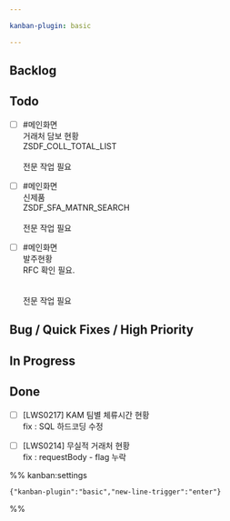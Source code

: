 ```yaml
---

kanban-plugin: basic

---
```


## Backlog



## Todo

- [ ] #메인화면 <br>거래처 담보 현황<br>ZSDF_COLL_TOTAL_LIST<br><br>전문 작업 필요
- [ ] #메인화면 <br>신제품<br>ZSDF_SFA_MATNR_SEARCH<br><br>전문 작업 필요
- [ ] #메인화면 <br>발주현황<br>RFC 확인 필요.<br><br><br>전문 작업 필요


## Bug / Quick Fixes / High Priority



## In Progress



## Done

- [ ] [LWS0217] KAM 팀별 체류시간 현황<br>fix : SQL 하드코딩 수정
- [ ] [LWS0214] 무실적 거래처 현황<br>fix : requestBody - flag 누락




%% kanban:settings
```
{"kanban-plugin":"basic","new-line-trigger":"enter"}
```
%%